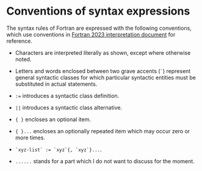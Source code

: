 # Conventions of syntax expressions

The syntax rules of Fortran are expressed with the following conventions, which use conventions in [Fortran 2023 interpretation document](https://j3-fortran.org/doc/year/24/24-007.pdf) for reference.

- Characters are interpreted literally as shown, except where otherwise noted.

- Letters and words enclosed between two grave accents (`` ` ``) represent general syntactic classes for which particular syntactic entities must be substituted in actual statements.

- `:=` introduces a syntactic class definition.

- `||` introduces a syntactic class alternative.

- `{ }` encloses an optional item.
 
- `{ }...` encloses an optionally repeated item which may occur zero or more times.

- `` `xyz-list` := `xyz`{, `xyz`}... ``.

- `......` stands for a part which I do not want to discuss for the moment.

